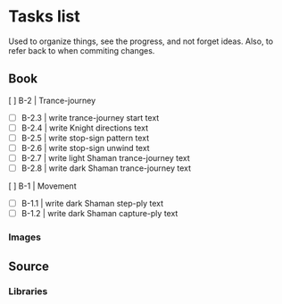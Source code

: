 # Tasks list

Used to organize things, see the progress, and not forget ideas.
Also, to refer back to when commiting changes.

## Book

[ ] B-2 | Trance-journey
- [ ] B-2.3 | write trance-journey start text
- [ ] B-2.4 | write Knight directions text
- [ ] B-2.5 | write stop-sign pattern text
- [ ] B-2.6 | write stop-sign unwind text
- [ ] B-2.7 | write light Shaman trance-journey text
- [ ] B-2.8 | write dark Shaman trance-journey text

[ ] B-1 | Movement
- [ ] B-1.1 | write dark Shaman step-ply text
- [ ] B-1.2 | write dark Shaman capture-ply text

### Images

## Source

### Libraries

